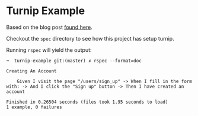# Turnip Example

Based on the blog post [found here](https://medium.com/@bobbytables/acceptance-testing-with-turnip-and-rails-dbd7d65398f2).

Checkout the `spec` directory to see how this project has setup turnip.

Running `rspec` will yield the output:

```
➜  turnip-example git:(master) ✗ rspec --format=doc

Creating An Account

    Given I visit the page "/users/sign_up" -> When I fill in the form with: -> And I click the "Sign up" button -> Then I have created an account

Finished in 0.26504 seconds (files took 1.95 seconds to load)
1 example, 0 failures

```